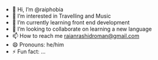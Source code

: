 - 👋 Hi, I’m @raiphobia
- 👀 I’m interested in Travelling and Music
- 🌱 I’m currently learning front end development
- 💞️ I’m looking to collaborate on learning a new language
- 📫 How to reach me raianrashidroman@gmail.com
- 😄 Pronouns: he/him
- ⚡ Fun fact: ...

<!---
raiphobia/raiphobia is a ✨ special ✨ repository because its `README.md` (this file) appears on your GitHub profile.
You can click the Preview link to take a look at your changes.
--->
